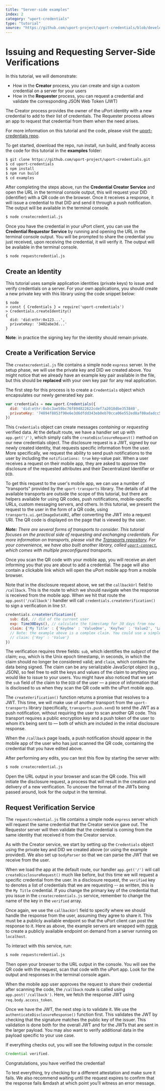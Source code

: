 ```yaml
---
title: "Server-side examples"
index: 2
category: "uport-credentials"
type: "tutorial"
source: "https://github.com/uport-project/uport-credentials/blob/develop/docs/guides/tutorial.md"
---
```



# Issuing and Requesting Server-Side Verifications

In this tutorial, we will demonstrate:

* How in the **Creator** process, you can create and sign a custom credential on a server for your users
* How in the **Requester** process, you can request a credential and validate the corresponding JSON Web Token (JWT)

The Creator process provides the owner of the uPort identity with a new credential to add to their list of credentials. The Requester process allows an app to request that credential from them when the need arises. 

For more information on this tutorial and the code, please visit the [uport-credentials repo](https://github.com/uport-project/uport-credentials).

To get started, download the repo, run install, run build, and finally access the code for this tutorial in the **examples** folder:

``` bash
$ git clone https://github.com/uport-project/uport-credentials.git
$ cd uport-credentials
$ npm install
$ npm run build
$ cd examples
```

After completing the steps above, run the **Credential Creator Service** and open the URL in the terminal console output, this will request your DID (identifier) with a QR code on the browser. Once it receives a response, it will issue a credential to that DID and send it through a push notification. The output will be available in the terminal console.

``` bash
$ node createcredential.js
```

Once you have the credential in your uPort client, you can use the **Credential Requestor Service** by running and opening the URL in the terminal console output. You will be prompted to share the credential you just received, upon receiving the credential, it will verify it. The output will be available in the terminal console.

``` bash
$ node requestcredential.js
```

## Create an Identity

This tutorial uses sample application identities (private keys) to issue and verify credentials on a server. For your own applications, you should create a new private key with this library using the code snippet below:

```
$ node
> const { Credentials } = require('uport-credentials')
> Credentials.createIdentity()
{
  did: 'did:ethr:0x123...',
  privateKey: '3402abe3d...'
}
```

**Note**: in practice the signing key for the identity should remain private.

## Create a Verification Service

The `createcredential.js` file contains a simple node `express` server. In the setup phase, we will use the private key and DID we created above. You might notice that we already have an example key pair available in the file, but this should be **replaced** with your own key pair for any real application.

The first step for this process is to create a `Credentials` object which encapsulates our newly generated key pair.

```js
var credentials = new uport.Credentials({
  did: 'did:ethr:0xbc3ae59bc76f894822622cdef7a2018dbe353840',
  privateKey: '74894f8853f90e6e3d6dfdd343eb0eb70cca06e552ed8af80adadcc573b35da3'
})
```

This `Credentials` object can create messages *containing* or *requesting* verified data. At the default route, we have a handler set up with `app.get('/')`, which simply calls the `createDisclosureRequest()` method on our new credentials object. The disclosure request is a JWT, signed by our newly created identity, that requests specific information from the user. More specifically, we request the ability to send push notifications to the user by including the `notifications: true` key-value pair. When a user receives a request on their mobile app, they are asked to approve the disclosure of the requested attributes and their Decentralized Identifier or `DID`.

To get this request to the user's mobile app, we can use a number of "transports" provided by the `uport-transports` library. The details of all the available transports are outside the scope of this tutorial, but there are helpers available for using QR codes, push notifications, mobile-specific URLs, custom messaging servers, and others. In this tutorial, we present the request to the user in the form of a QR code, using `transports.ui.getImageDataURI`, after converting the JWT into a request URI. The QR code is displayed on the page that is viewed by the user.

_**Note:** There are several forms of transports to consider. This tutorial focuses on the practical side of requesting and exchanging credentials. For more information on transports, please visit the [Transports repository](https://github.com/uport-project/uport-transports). For your convenience, we have also built another library, called [`uport-connect`](https://github.com/uport-project/uport-connect), which comes with multiple preconfigured transports._

Once you scan the QR code with your mobile app, you will receive an alert informing you that you are about to add a credential. The page will also contain a clickable link which will open the uPort mobile app from a mobile browser.

Note that in the disclosure request above, we set the `callbackUrl` field to `/callback`. This is the route to which we should navigate when the response is received from the mobile app. When we hit that route the `app.post('/callback')` handler will call `credentials.createVerification()` to sign a verification in line `57`.  
```javascript
credentials.createVerification({
  sub: did, // did of the current user
  exp: Time30Days(), // calculate the timestamp for 30 days from now
  claim: {'My Title' : {'KeyOne' : 'ValueOne', 'KeyTwo' : 'Value2', 'Last Key' : 'Last Value'} }
  // Note: the example above is a complex claim. You could use a simpler claim such as:
  // claim: {'Key' : 'Value'}
})
```
The verification requires three fields: `sub`, which identifies the *subject* of the claim; `exp`, which is the Unix epoch timestamp, in seconds, in which the claim should no longer be considered valid; and `claim`, which contains the data being signed. The claim can be any serializable JavaScript object (e.g., JSON), so feel free to edit the keys and values of the claim to anything you would like to issue to your users. You might have also noticed that we set the `sub` field of the claim to the `DID` of the user — a piece of information that is disclosed to us when they scan the QR code with the uPort mobile app.

The `createVerification()` function returns a promise that resolves to a JWT. This time, we will make use of another transport from the `uport-transports` library (specifically, `transports.push.send`) to send the JWT as a push notification, without requiring the user to scan another QR code. This transport requires a public encryption key and a push token of the user to whom it’s being sent to — both of which are included in the initial disclosure response.

When the `/callback` page loads, a push notification should appear in the mobile app of the user who has just scanned the QR code, containing the credential that you have edited above.

After performing any edits, you can test this flow by starting the server with:
```bash
$ node createcredential.js
```

Open the URL output in your browser and scan the QR code. This will initiate the disclosure request, a process that will result in the creation and delivery of a new verification. To uncover the format of the JWTs being passed around, look for the output in the terminal.

## Request Verification Service

The `requestcredential.js` file contains a simple node `express` server which will request the same credential that the Creator service gave out. The Requestor server will then validate that the credential is coming from the same identity that received it from the Creator service.

As with the Creator service, we start by setting up the `Credentials` object using the private key and DID we created above (or using the example provided). We also set up `bodyParser` so that we can parse the JWT that we receive from the user.

When we load the app at the default route, our handler `app.get('/')` will call `createDisclosureRequest()` much like before, but this time we will request a specific credential from the user. In a disclosure request, the `verified` key to denotes a list of credentials that we are requesting -- as written, this is the `My Title` credential. If you change the primary key of the credential that you issue in the `createcredentials.js` service, remember to change the name of the key in the `verified` array.

Once again, we use the `callbackUrl` field to specify where we should handle the response from the user, assuming they agree to share it. This must be a publicly available endpoint so that the uPort client can post the response to it. Here as above, the example servers are wrapped with [ngrok](https://ngrok.com/) to create a publicly available endpoint on demand from a server running on `localhost`.

To interact with this service, run:

```bash
$ node requestcredential.js
```

Then open your browser to the URL output in the console. You will see the QR code with the request, scan that code with the uPort app. Look for the output and responses in the terminal console again.

When the mobile app user approves the request to share their credential after scanning the code, the `/callback` route is called using `app.post('/callback')`. Here, we fetch the response JWT using `req.body.access_token`.

Once we have the JWT, the next step is to validate it. We use the `authenticateDisclosureResponse()` function first. This validates the JWT by checking that the signature matches the public key of the issuer. This validation is done both for the overall JWT and for the JWTs that are sent in the larger payload. You may also want to verify additional data in the payload specific to your use case.

If everything checks out, you will see the following output in the console:

```js
Credential verified.
```
Congratulations, you have verified the credential!

To test everything, try checking for a different attestation and make sure it fails. We also recommend waiting until the request expires to confirm that the response fails &mdash at which point you’ll witness an error message.
